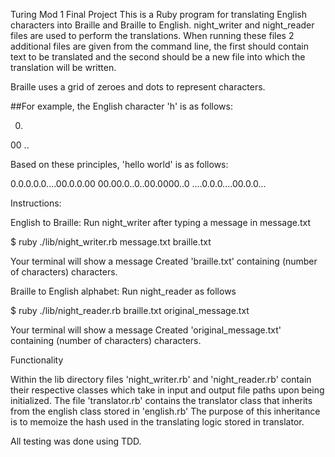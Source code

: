 Turing Mod 1 Final Project
This is a Ruby program for translating English characters into Braille and Braille to English. night_writer and night_reader files are used to perform the translations. When running these files 2 additional files are given from the command line, the first should contain text to be translated and the second should be a new file into which the translation will be written.

Braille uses a grid of zeroes and dots to represent characters.

##For example, the English character 'h' is as follows:

0.
00
..


Based on these principles, 'hello world' is as follows:

0.0.0.0.0....00.0.0.00
00.00.0..0..00.0000..0
....0.0.0....00.0.0...

Instructions:

English to Braille:
Run night_writer after typing a message in message.txt

$ ruby ./lib/night_writer.rb message.txt braille.txt

Your terminal will show a message
Created 'braille.txt' containing (number of characters) characters.

Braille to English alphabet:
Run night_reader as follows

$ ruby ./lib/night_reader.rb braille.txt original_message.txt

Your terminal will show a message
Created 'original_message.txt' containing (number of characters) characters.
 

Functionality

Within the lib directory files 'night_writer.rb' and 'night_reader.rb' contain their respective classes which take in input and output file paths upon being initialized.  The file 'translator.rb' contains the translator class that inherits from the english class stored in 'english.rb' The purpose of this inheritance is to memoize the hash used in the translating logic stored in translator.

All testing was done using TDD.